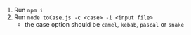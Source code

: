 1. Run `npm i`
2. Run `node toCase.js -c <case> -i <input file>`
	- the case option should be `camel`, `kebab`, `pascal` or `snake`